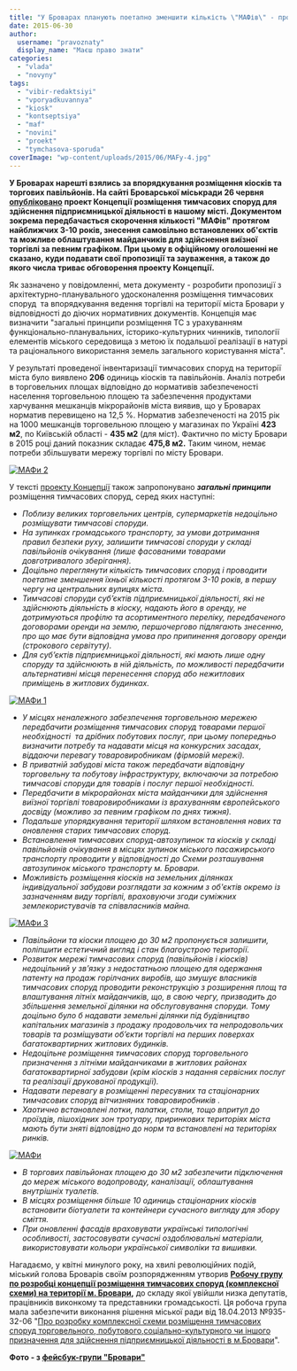 ```yaml
---
title: "У Броварах планують поетапно зменшити кількість \"МАФів\" - протягом 3-10 років"
date: 2015-06-30
author: 
  username: "pravoznaty"
  display_name: "Маєш право знати"
categories: 
  - "vlada"
  - "novyny"
tags: 
  - "vibir-redaktsiyi"
  - "vporyadkuvannya"
  - "kiosk"
  - "kontseptsiya"
  - "maf"
  - "novini"
  - "proekt"
  - "tymchasova-sporuda"
coverImage: "wp-content/uploads/2015/06/MAFy-4.jpg"
---
```


**У Броварах нарешті взялись за впорядкування розміщення кіосків та торгових павільйонів. На сайті Броварської міськради 26 червня [опубліковано](https://www.brovary.kiev.ua/do-uvagi-gromadskost%D1%96-proekt-kontsepts%D1%96%D1%97-rozm%D1%96shchennya-timchasovikh-sporud-dlya-zd%D1%96isnennya-p%D1%96dpri%D1%94) проект Концепції розміщення тимчасових споруд для здійснення підприємницької діяльності в нашому місті. Документом зокрема передбачається скорочення кількості "МАФів" протягом найближчих 3-10 років, знесення самовільно встановлених об'єктів та можливе облаштування майданчиків для здійснення виїзної торгівлі за певним графіком. При цьому в офіційному оголошенні не сказано, куди подавати свої пропозиції та зауваження, а також до якого числа триває обговорення проекту Концепції.**

Як зазначено у повідомленні, мета документу - розробити пропозиції з архітектурно-планувального удосконалення розміщення тимчасових споруд  та впорядкування ведення торгівлі на території міста Бровари у відповідності до діючих нормативних документів. Концепція має визначити "загальні принципи розміщення ТС з урахуванням функціонально-планувальних, історико-культурних чинників, типології елементів міського середовища з метою їх подальшої реалізації в натурі та раціонального використання земель загального користування міста".

У результаті проведеної інвентаризації тимчасових споруд на території міста було виявлено **206** одиниць кіосків та павільйонів. Аналіз потреби в торговельних площах відповідно до нормативів забезпеченості населення торговельною площею та забезпечення продуктами харчування мешканців мікрорайонів міста виявив, що у Броварах норматив перевищено на 12,5 %. Норматив забезпеченості на 2015 рік на 1000 мешканців торговельною площею у магазинах по Україні **423 м2**, по Київській області - **435 м2** (для міст). Фактично по місту Бровари в 2015 році даний показник складає **475,8 м2.** Таким чином, немає потреби збільшувати мережу торгівлі по місту Бровари.

[![МАФи 2](https://mpz.brovary.org/wp-content/uploads/2015/06/MAFy-2.jpg)](https://mpz.brovary.org/wp-content/uploads/2015/06/MAFy-2.jpg)

У тексті [проекту Концепції](https://www.brovary.kiev.ua/do-uvagi-gromadskost%D1%96-proekt-kontsepts%D1%96%D1%97-rozm%D1%96shchennya-timchasovikh-sporud-dlya-zd%D1%96isnennya-p%D1%96dpri%D1%94) також запропонувано _**загальні принципи**_ розміщення тимчасових споруд, серед яких наступні:

- _Поблизу великих торговельних центрів, супермаркетів недоцільно розміщувати тимчасові споруди._
- _На зупинках громадського транспорту, за умови дотримання правил безпеки руху, залишити тимчасові споруди у складі павільйонів очікування (лише фасованими товарами довготривалого зберігання)._
- _Доцільно переглянути кількість тимчасових споруд і проводити поетапне зменшення їхньої кількості протягом 3-10 років, в першу чергу на центральних вулицях міста._
- _Тимчасові споруди суб’єктів підприємницької діяльності, які не здійснюють діяльність в кіоску, надають його в оренду, не дотримуються профілю та асортиментного переліку, передбаченого договорами оренди на землю, першочергово підлягають знесенню, про що має бути відповідна умова про припинення договору оренди (строкового сервітуту)._
- _Для суб’єктів підприємницької діяльності, які мають лише одну споруду та здійснюють в ній діяльність, по можливості передбачити альтернативні місця перенесення споруд або нежитлових приміщень в житлових будинках._

[![МАФи 1](https://mpz.brovary.org/wp-content/uploads/2015/06/MAFy-1.jpg)](https://mpz.brovary.org/wp-content/uploads/2015/06/MAFy-1.jpg)

- _У місцях неналежного забезпечення торговельною мережею передбачити розміщення тимчасових споруд товарами першої необхідності  та дрібних побутових послуг, при цьому попередньо визначити потребу та надавати місця на конкурсних засадах, віддаючи перевагу товаровиробникам (фірмовій мережі)._
- _В приватній забудові міста також передбачати відповідну торговельну та побутову інфраструктуру, включаючи за потребою тимчасові споруди для товарів і послуг першої необхідності._
- _Передбачити в мікрорайонах міста майданчики для здійснення виїзної торгівлі товаровиробниками із врахуванням європейського досвіду (можливо за певним графіком по днях тижня)._
- _Подальше упорядкування території шляхом встановлення нових та оновлення старих тимчасових споруд._
- _Встановлення тимчасових споруд-автозупинок та кіосків у складі павільйонів очікування в місцях зупинок міського пасажирського транспорту проводити у відповідності до Схеми розташування автозупинок міського транспорту м. Бровари._
- _Можливість розміщення кіосків на земельних ділянках індивідуальної забудови розглядати за кожним з об'єктів окремо із зазначенням виду торгівлі, враховуючи згоди суміжних землекористувачів та співвласників майна._

[![МАФи 3](https://mpz.brovary.org/wp-content/uploads/2015/06/MAFy-3.jpg)](https://mpz.brovary.org/wp-content/uploads/2015/06/MAFy-3.jpg)

- _Павільйони та кіоски площею до 30 м2 пропонується залишити, поліпшити естетичний вигляд і стан благоустрою території._
- _Розвиток мережі тимчасових споруд (павільйонів і кіосків) недоцільний у зв’язку з недостатньою площею для одержання патенту на продаж горілчаних виробів, що змушує власників тимчасових споруд проводити реконструкцію з розширення площ та влаштування літніх майданчиків, що, в свою чергу, призводить до збільшення земельної ділянки на обслуговування споруди. Тому доцільно було б надавати земельні ділянки під будівництво капітальних магазинів з продажу продовольчих та непродовольчих товарів та розміщувати об’єкти торгівлі на перших поверхах багатоквартирних житлових будинків._
- _Недоцільне розміщення тимчасових споруд торговельного призначення з літніми майданчиками в житлових районах багатоквартирної забудови (крім кіосків з надання сервісних послуг та реалізації друкованої продукції)._
- _Надавати перевагу в розміщенні пересувних та стаціонарних тимчасових споруд вітчизняних товаровиробників ._
- _Хаотично встановлені лотки, палатки, столи, тощо впритул до проїздів, пішохідних зон тротуару, приринкових територіях міста мають бути зняті відповідно до норм та встановлені на територіях ринків._

[![МАФи](https://mpz.brovary.org/wp-content/uploads/2015/06/MAFy.jpg)](https://mpz.brovary.org/wp-content/uploads/2015/06/MAFy.jpg)

- _В торгових павільйонах площею до 30 м2 забезпечити підключення до мереж міського водопроводу, каналізації, облаштування внутрішніх туалетів._
- _В місцях розміщення більше 10 одиниць стаціонарних кіосків встановити біотуалети та контейнери сучасного вигляду для збору сміття._
- _При оновленні фасадів враховувати українські типологічні особливості, застосовувати сучасні оздоблювальні матеріали, використовувати кольори української символіки та вишивки._

Нагадаємо, у квітні минулого року, на хвилі революційних подій, міський голова Броварів своїм розпорядженням утворив **[Робочу групу по розробці концепції розміщення тимчасових споруд (комплексної схеми) на території м. Бровари](https://brovary-rada.gov.ua/rozporyadzhennya-m%D1%96skogo-golovi-v%D1%96d-11042014-%E2%84%9660-od-pro-stvorennya-robocho%D1%97-grupi),** до складу якої увійшли низка депутатів, працівників виконкому та представники громадськості. Ця робоча група мала забезпечити виконання рішення міської ради від 18.04.2013 №935-32-06 "[Про розробку комплексної схеми розміщення тимчасових споруд торговельного, побутового,соціально-культурного чи іншого призначення для здійснення підприємницької діяльності в м.Бровари](https://brovary-rada.gov.ua/r%D1%96shennya-m%D1%96sko%D1%97-radi-v%D1%96d-18042013-%E2%84%96935-32-06-pro-rozrobku-kompleksno%D1%97-skhemi-rozm%D1%96shchennya-timchas)".

**Фото - з [фейсбук-групи "Бровари"](https://www.facebook.com/groups/brovary/)**
